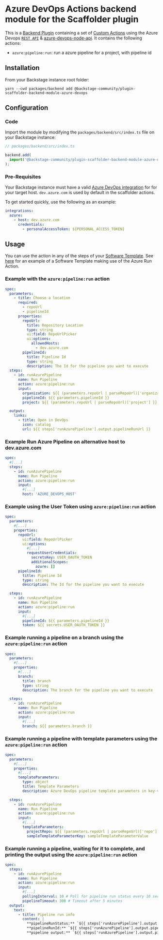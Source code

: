 # Azure DevOps Actions backend module for the Scaffolder plugin

This is a [Backend Plugin](https://backstage.io/docs/plugins/backend-plugin/) containing a set of [Custom Actions](https://backstage.io/docs/features/software-templates/writing-custom-actions) using the Azure Devops [`REST API`](https://learn.microsoft.com/en-us/rest/api/azure/devops/?view=azure-devops-rest-7.2) & [azure-devops-node-api](https://github.com/microsoft/azure-devops-node-api).
It contains the following actions:

- `azure:pipeline:run`: run a azure pipeline for a project, with pipeline id

## Installation

From your Backstage instance root folder:

```shell
yarn --cwd packages/backend add @backstage-community/plugin-scaffolder-backend-module-azure-devops
```

## Configuration

### Code

Import the module by modifying the `packages/backend/src/index.ts` file on your Backstage instance:

```ts
// packages/backend/src/index.ts

backend.add(
  import('@backstage-community/plugin-scaffolder-backend-module-azure-devops'),
);
```

### Pre-Requisites

Your Backstage instance must have a valid [Azure DevOps integration](https://backstage.io/docs/integrations/azure/locations) for for your target host. `dev.azure.com` is used by default in the scaffolder actions.

To get started quickly, use the following as an example:

```yaml
integrations:
  azure:
    - host: dev.azure.com
      credentials:
        - personalAccessToken: ${PERSONAL_ACCESS_TOKEN}
```

## Usage

You can use the action in any of the steps of your [Software Template](https://backstage.io/docs/features/software-templates/).
See [here](../../examples/scaffolder.yaml) for an example of a Software Template making use of the Azure Run Action.

### Example with the `azure:pipeline:run` action

```yaml
spec:
  parameters:
    - title: Choose a location
      required:
        - repoUrl
        - pipelineId
      properties:
        repoUrl:
          title: Repository Location
          type: string
          ui:field: RepoUrlPicker
          ui:options:
            allowedHosts:
              - dev.azure.com
        pipelineId:
          title: Pipeline Id
          type: string
          description: The Id for the pipeline you want to execute
  steps:
    - id: runAzurePipeline
      name: Run Pipeline
      action: azure:pipeline:run
      input:
        organization: ${{ (parameters.repoUrl | parseRepoUrl)['organization'] }}
        pipelineId: ${{ parameters.pipelineId }}
        project: ${{ (parameters.repoUrl | parseRepoUrl)['project'] }}

  output:
    links:
      - title: Open in DevOps
        icon: catalog
        url: ${{ steps['runAzurePipeline'].output.pipelineRunUrl }}
```

### Example Run Azure Pipeline on alternative host to dev.azure.com

```yaml
spec:
  #[...]
  steps:
    - id: runAzurePipeline
      name: Run Pipeline
      action: azure:pipeline:run
      input:
        #[...]
        host: 'AZURE_DEVOPS_HOST'
```

### Example using the User Token using `azure:pipeline:run` action

```yaml
spec:
  parameters:
    #[...]
    properties:
      repoUrl:
        ui:field: RepoUrlPicker
        ui:options:
          #[...]
          requestUserCredentials:
            secretsKey: USER_OAUTH_TOKEN
            additionalScopes:
              azure: []
      pipelineId:
        title: Pipeline Id
        type: string
        description: The Id for the pipeline you want to execute

  steps:
    - id: runAzurePipeline
      name: Run Pipeline
      action: azure:pipeline:run
      input:
        #[...]
        pipelineId: ${{ parameters.pipelineId }}
        token: ${{ secrets.USER_OAUTH_TOKEN }}
```

### Example running a pipeline on a branch using the `azure:pipeline:run` action

```yaml
spec:
  parameters:
    #[...]
    properties:
      #[...]
      branch:
        title: branch
        type: string
        description: The branch for the pipeline you want to execute

  steps:
    - id: runAzurePipeline
      name: Run Pipeline
      action: azure:pipeline:run
      input:
        #[...]
        branch: ${{ parameters.branch }}
```

### Example running a pipeline with template parameters using the `azure:pipeline:run` action

```yaml
spec:
  parameters:
    #[...]
    properties:
      #[...]
      templateParameters:
        type: object
        title: Template Parameters
        description: Azure DevOps pipeline template parameters in key-value pairs.

  steps:
    - id: runAzurePipeline
      name: Run Pipeline
      action: azure:pipeline:run
      input:
        #[...]
        templateParameters:
          projectRepo: ${{ (parameters.repoUrl | parseRepoUrl)['repo'] }}
          sampleTemplateParameterKey: sampleTemplateParameterValue
```

### Example running a pipeline, waiting for it to complete, and printing the output using the `azure:pipeline:run` action

```yaml
spec:
  steps:
    - id: runAzurePipeline
      name: Run Pipeline
      action: azure:pipeline:run
      input:
        #[...]
        pollingInterval: 10 # Poll for pipeline run status every 10 second
        pipelineTimeout: 300 # Timeout after 5 minutes
  output:
    text:
      - title: Pipeline run info
        content: |
          **pipelineRunStatus:** `${{ steps['runAzurePipeline'].output.pipelineRunStatus }}` }}
          **pipelineRunId:** `${{ steps['runAzurePipeline'].output.pipelineRunId }}` }}
          **pipeline output:** `${{ steps['runAzurePipeline'].output.pipelineOutput['myOutputVar'].value }}` }}
```
